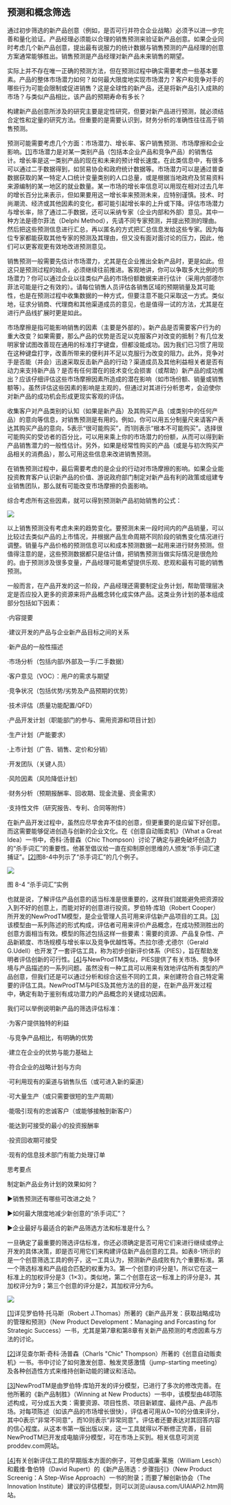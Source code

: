 ## 预测和概念筛选

通过初步筛选的新产品创意（例如，是否可行并符合企业战略）必须予以进一步完善和量化验证。产品经理必须能以合理的销售预测来验证新产品创意。如果企业同时考虑几个新产品创意，提出最有说服力的统计数据与销售预测的产品经理的创意方案通常能够胜出。销售预测是产品经理对新产品未来销售的期望。

实际上并不存在唯一正确的预测方法，但在预测过程中确实需要考虑一些基本要素。产品的整体市场潜力如何？如何最大限度地实现市场潜力？客户和竞争对手的哪些行为可能会限制或促进销售？这是全球性的新产品，还是将新产品引入成熟的市场？与类似产品相比，该产品的预期寿命有多长？

构建新产品创意所涉及的研究主要是定性研究，但要对新产品进行预测，就必须结合定性和定量的研究方法。但重要的是需要认识到，财务分析的准确性往往高于销售预测。

预测可能需要考虑几个方面：市场潜力、增长率、客户销售预测、市场摩擦和企业影响。[[1]](part0082.xhtml#ch1-back)市场潜力是对某一类别产品（包括本企业产品和竞争产品）的销售估计。增长率是这一类别产品的现在和未来的预计增长速度。在此类信息中，有很多可以通过二手数据得到，如贸易协会和政府统计数据等。市场潜力可以是通过普查数据获取的某一特定人口统计变量类别的人口总量，或是根据当地政府及贸易资料来源编制的某一地区的就业数量。某一市场的增长率信息可以用现在相对过去几年的增长百分比来表示，但如果要用这一增长率来预测未来，应特别谨慎。技术、时尚潮流、经济或其他因素的变化，都可能引起增长率的上升或下降。评估市场潜力与增长率，除了通过二手数据，还可以采纳专家（企业内部和外部）意见。其中一种方法是德尔菲法（Delphi Method），先请不同专家预测，并提出预测的理由。然后把这些预测信息进行汇总，再以匿名的方式把汇总信息发给这些专家。因为每位专家都能获取其他专家的预测及其理由，但又没有面对面讨论的压力，因此，他们可以更客观更有效地改进预测意见。

销售预测一般需要先估计市场潜力，尤其是在企业推出全新产品时，更是如此。但这只是预测过程的始点，必须继续往前推进。客观地讲，你可以争取多大比例的市场潜力？你可以通过企业以往类似产品的市场份额数据来进行估计（采用内部德尔菲法可能是行之有效的）。请每位销售人员评估各销售区域的预期销量及其可能性，也是在预测过程中收集数据的一种方式，但要注意不能只采取这一方式。类似地，征求分销商、代理商和其他渠道成员的意见，也是值得一试的方法，尤其是在进行产品线扩展时更是如此。

市场摩擦是指可能影响销售的因素（主要是外部的）。新产品是否需要客户行为的重大改变？如果需要，那么产品的优势是否足以克服客户对改变的抵制？有几位发明家曾试图改善现在通用的标准打字键盘，但都没能成功。因为我们已习惯了用现在这种键盘打字，改善所带来的便利并不足以克服行为改变的阻力。此外，竞争对手是否能（并会）迅速采取反击新产品的行动？渠道成员及其他利益相关者是否有动力来支持新产品？是否有任何潜在的技术变化会损害（或帮助）新产品的成功推出？应该仔细评估这些市场摩擦因素所造成的潜在影响（如市场份额、销量或销售额等）。虽然评估这些因素的影响是主观的，但通过对其进行分析思考，会迫使你对新产品的成功机会形成更现实客观的评估。

收集客户对产品类别的认知（如果是新产品）及其购买产品（或类别中的任何产品）的意向等信息，对销售预测是有用的。例如，你可以用五分制量尺来请客户表达其购买产品的意向，5表示“很可能购买”，而1则表示“根本不可能购买”。选择很可能购买的受访者的百分比，可以用来乘上你的市场潜力的份额，从而可以得到新产品销售潜力的一般性估计。另外，如果是经常性购买的产品（或是与初次购买产品相关的消费品），那么可用这些信息来改进销售预测。

在销售预测过程中，最后需要考虑的是企业的行动对市场摩擦的影响。如果企业能投资教育客户认识新产品的价值、游说政府部门制定对新产品有利的政策或组建专业销售团队，那么就有可能改变市场摩擦的负面影响。

综合考虑所有这些因素，就可以得到预测新产品初始销售的公式：

![](images/image01273_jpeg)

以上销售预测没有考虑未来的趋势变化。要预测未来一段时间内的产品销量，可以比较过去类似产品的上市情况，并根据产品生命周期不同阶段的销售变化情况进行调整。销量与产品价格的预测信息可以和成本预测数据一起用来进行财务预测。但值得注意的是，这些预测数据都只是估计值，把销售预测当做实际情况是很危险的。由于预测涉及很多变量，产品经理可能希望提供乐观、悲观和最有可能的销售预测。

一般而言，在产品开发的这一阶段，产品经理还需要制定业务计划，帮助管理层决定是否应投入更多的资源来将产品概念转化成实体产品。这类业务计划的基本组成部分包括如下因素：

·内容提要

·建议开发的产品与企业新产品目标之间的关系

·新产品的一般性描述

·市场分析（包括内部/外部及一手/二手数据）

·客户意见（VOC）：用户的需求与期望

·竞争状况（包括优势/劣势及产品预期的优势）

·技术评估（质量功能配置/QFD）

·产品开发计划（职能部门的参与、需用资源和项目计划）

·生产计划（产能要求）

·上市计划（广告、销售、定价和分销）

·开发团队（关键人员）

·风险因素（风险降低计划）

·财务分析（预期报酬率、回收期、现金流量、资金需求）

·支持性文件（研究报告、专利、合同等附件）

在新产品开发过程中，虽然应尽早舍弃不佳的创意，但更重要的是应留下好创意。而这需要能够促进创造与创新的企业文化。在《创意自动贩卖机》（What a Great Idea）一书中，奇科·汤普森（Chic Thompson）讨论了确定与避免破坏创造力的“杀手词汇”的重要性。他甚至倡议给一直在抑制原创思维的人颁发“杀手词汇逮捕证”。[[2]](part0082.xhtml#ch2-back)图8-4中列示了“杀手词汇”的几个例子。

![](images/image01274_jpeg)

图 8-4 “杀手词汇”实例 

也就是说，了解评估产品创意的适当标准是很重要的，这样我们就能避免把资源投入到不好的创意上，而能对好的创意进行投资。罗伯特·库珀（Robert Cooper）所开发的NewProdTM模型，是企业管理人员可用来评估新产品项目的工具。[[3]](part0082.xhtml#ch3-back)该模型由一系列陈述的形式构成，评估者可用来评价产品概念，在成功预测胜出的创意方面相当有效。模型的陈述包括这样一些要素：需要的资源、产品复杂性、产品新颖度、市场规模与增长率以及竞争优越性等。杰拉尔德·尤德尔（Gerald G.Udell）也开发了一套评估工具，称为初步创新评价体系（PIES），旨在帮助发明者评估创新的可行性。[[4]](part0082.xhtml#ch4-back)与NewProdTM类似，PIES提供了有关市场、竞争环境与产品描述的一系列问题。虽然没有一种工具可以用来有效地评估所有类型的产品创意，但我们还是可以通过分析和综合这些不同的工具，来创建符合自己特定需要的评估工具。NewProdTM与PIES及其他方法的目的是，在新产品开发过程中，确定有助于鉴别有成功潜力的产品概念的关键成功因素。

我们可以举例说明新产品的筛选评估标准：

·为客户提供独特的利益

·与竞争产品相比，有明确的优势

·建立在企业的优势与能力基础上

·符合企业的战略计划与方向

·可利用现有的渠道与销售队伍（或可进入新的渠道）

·可大量生产（或只需要很短的生产周期）

·能吸引现有的忠诚客户（或能够接触到新客户）

·能达到可接受的最小的投资报酬率

·投资回收期可接受

·现有的信息技术部门有能力处理订单

思考要点

制定新产品业务计划的效果如何？

▶销售预测还有哪些可改进之处？

▶如何最大限度地减少新创意的“杀手词汇”？

▶企业最好与最适合的新产品筛选方法和标准是什么？

一旦确定了最重要的筛选评估标准，你还必须确定是否可用它们来进行继续或停止开发的具体决策，即是否可用它们来构建评估新产品创意的工具。如表8-1所示的是一个创意筛选工具的例子，这一工具认为，预测新产品成败有九个重要标准。第一个筛选标准和产品组合匹配的权重为3。第一个创意的评分是1，所以它在这一标准上的加权评分是3（1×3）。类似地，第二个创意在这一标准上的评分是3，其加权评分为9；第三个创意的评分是2，其加权评分为6。

![](images/image01275_jpeg)

[[1]](part0082.xhtml#ch1)详见罗伯特·托马斯（Robert J.Thomas）所著的《新产品开发：获取战略成功的管理和预测》（New Product Development：Managing and Forcasting for Strategic Success）一书，尤其是第7章和第8章有关新产品预测的考虑因素与方法的讨论。

[[2]](part0082.xhtml#ch2)详见查尔斯·奇科·汤普森（Charls "Chic" Thompson）所著的《创意自动贩卖机》一书。书中讨论了如何激发创意、触发灵感激情（jump-starting meeting）及各种创造性方式来维持创新动能的建议和活动。

[[3]](part0082.xhtml#ch3)NewProdTM是由罗伯特·库珀开发的评分模型，已进行了多次的修改完善。在他所著的《新产品制胜》（Winning at New Products）一书中，该模型由48项陈述构成，可分成五大类：需要资源、项目性质、项目新颖度、最终产品、产品市场。对每项陈述（如该产品的市场增长很快），评估者可用从0~10的分值来评分，其中0表示“非常不同意”，而10则表示“非常同意”。评估者还要表达对其回答内容的信心程度。从这本书第一版出版以来，这一工具就得以不断修正完善，目前NewProdTM已开发成电脑评分模型，可在市场上买到。相关信息可浏览proddev.com网站。

[[4]](part0082.xhtml#ch4)有关创新评估工具的早期版本方面的例子，可参见威廉·莱施（William Lesch）和戴维·鲁伯特（David Rupert）的《新产品筛选：步骤指引》（New Product Screenig：A Step-Wise Approach）一书的附录；而要了解创新协会（The Innovation Institute）建议的评估模型，则可以浏览uiausa.com/UIAIAPi2.htm网站。
